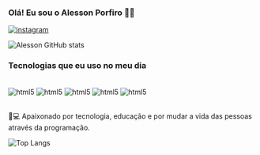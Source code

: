 ### Olá! Eu sou o Alesson Porfiro 🖐🏼

[![instagram](https://img.shields.io/badge/Instagram-E4405F?style=for-the-badge&logo=instagram&logoColor=white)](https://www.instagram.com/alesson_porfiro/)

![Alesson GitHub stats](https://github-readme-stats.vercel.app/api?username=alesson-porfiro&show_icons=true&theme=radical)

### Tecnologias que eu uso no meu dia

<div style="display: inline_block"><br/>
<img align="center" alt="html5" src="https://img.shields.io/badge/HTML5-E34F26?style=for-the-badge&logo=html5&logoColor=white">
<img align="center" alt="html5" src="https://img.shields.io/badge/CSS3-1572B6?style=for-the-badge&logo=css3&logoColor=white">
<img align="center" alt="html5" src="https://img.shields.io/badge/JavaScript-F7DF1E?style=for-the-badge&logo=javascript&logoColor=black">
<img align="center" alt="html5" src="https://img.shields.io/badge/PHP-777BB4?style=for-the-badge&logo=php&logoColor=white">
<img align="center" alt="html5" src="https://img.shields.io/badge/Java-%23ED8B00.svg?logo=openjdk&logoColor=white">
</div><br/>

🌟💻 Apaixonado por tecnologia, educação e por mudar a vida das pessoas através da programação.

![Top Langs](https://github-readme-stats.vercel.app/api/top-langs/?username=alesson-porfiro&hide_progress=false)
